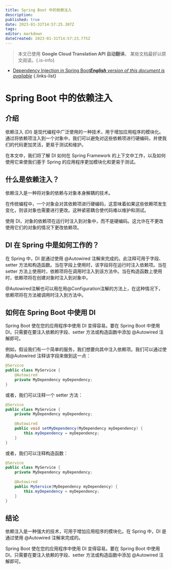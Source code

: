 ```yaml
---
title: Spring Boot 中的依赖注入
description: 
published: true
date: 2023-01-31T14:57:25.307Z
tags: 
editor: markdown
dateCreated: 2023-01-31T14:57:23.775Z
---
```


> 本文已使用 **Google Cloud Translation API 自动翻译**。
某些文档最好以原文阅读。{.is-info}

- [Dependency Injection in Spring Boot***English** version of this document is available*](/en/Knowledge-base/Spring-Boot/dependency-injection-in-spring-boot)
{.links-list}


# Spring Boot 中的依赖注入

## 介绍

依赖注入 (DI) 是现代编程中广泛使用的一种技术，用于增加应用程序的模块化。通过将依赖项注入到一个对象中，我们可以避免对这些依赖项进行硬编码，并使我们的代码更加灵活，更易于测试和维护。

在本文中，我们将了解 DI 如何在 Spring Framework 的上下文中工作，以及如何使用它来使我们基于 Spring 的应用程序更加模块化和更易于测试。

## 什么是依赖注入？

依赖注入是一种将对象的依赖与对象本身解耦的技术。

在传统编程中，一个对象会对其依赖项进行硬编码，这意味着如果这些依赖项发生变化，则该对象也需要进行更改。这种紧密耦合使代码难以维护和测试。

使用 DI，对象的依赖项在运行时注入到对象中，而不是硬编码。这允许在不更改使用它们的对象的情况下更改依赖项。

## DI 在 Spring 中是如何工作的？

在 Spring 中，DI 是通过使用 @Autowired 注解来完成的。此注释可用于字段、setter 方法和构造函数。当在字段上使用时，该字段将在运行时注入依赖项。当在 setter 方法上使用时，依赖项将在调用时注入到该方法中。当在构造函数上使用时，依赖项将在创建对象时注入到对象中。

@Autowired注解也可以用在用@Configuration注解的方法上，在这种情况下，依赖项将在方法被调用时注入到方法中。

## 如何在 Spring Boot 中使用 DI

Spring Boot 使在您的应用程序中使用 DI 变得容易。要在 Spring Boot 中使用 DI，只需要在要注入依赖的字段、setter 方法或构造函数中添加 @Autowired 注解即可。

例如，假设我们有一个简单的服务，我们想要向其中注入依赖项。我们可以通过使用@Autowired 注释该字段来做到这一点：

```java
@Service
public class MyService {
    @Autowired
    private MyDependency myDependency;
}
```

或者，我们可以注释一个 setter 方法：

```java
@Service
public class MyService {
    private MyDependency myDependency;
    
    @Autowired
    public void setMyDependency(MyDependency myDependency) {
        this.myDependency = myDependency;
    }
}
```

或者，我们可以注释构造函数：

```java
@Service
public class MyService {
    private MyDependency myDependency;
    
    @Autowired
    public MyService(MyDependency myDependency) {
        this.myDependency = myDependency;
    }
}
```

## 结论

依赖注入是一种强大的技术，可用于增加应用程序的模块化。在 Spring 中，DI 是通过使用 @Autowired 注解来完成的。

Spring Boot 使在您的应用程序中使用 DI 变得容易。要在 Spring Boot 中使用 DI，只需要在要注入依赖的字段、setter 方法或构造函数中添加 @Autowired 注解即可。